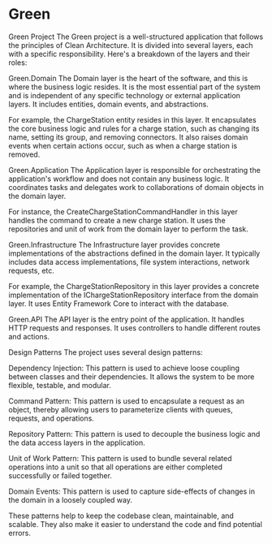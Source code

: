 # Green

Green Project
The Green project is a well-structured application that follows the principles of Clean Architecture. It is divided into several layers, each with a specific responsibility. Here's a breakdown of the layers and their roles:

Green.Domain
The Domain layer is the heart of the software, and this is where the business logic resides. It is the most essential part of the system and is independent of any specific technology or external application layers. It includes entities, domain events, and abstractions.

For example, the ChargeStation entity resides in this layer. It encapsulates the core business logic and rules for a charge station, such as changing its name, setting its group, and removing connectors. It also raises domain events when certain actions occur, such as when a charge station is removed.

Green.Application
The Application layer is responsible for orchestrating the application's workflow and does not contain any business logic. It coordinates tasks and delegates work to collaborations of domain objects in the domain layer.

For instance, the CreateChargeStationCommandHandler in this layer handles the command to create a new charge station. It uses the repositories and unit of work from the domain layer to perform the task.

Green.Infrastructure
The Infrastructure layer provides concrete implementations of the abstractions defined in the domain layer. It typically includes data access implementations, file system interactions, network requests, etc.

For example, the ChargeStationRepository in this layer provides a concrete implementation of the IChargeStationRepository interface from the domain layer. It uses Entity Framework Core to interact with the database.

Green.API
The API layer is the entry point of the application. It handles HTTP requests and responses. It uses controllers to handle different routes and actions.

Design Patterns
The project uses several design patterns:

Dependency Injection: This pattern is used to achieve loose coupling between classes and their dependencies. It allows the system to be more flexible, testable, and modular.

Command Pattern: This pattern is used to encapsulate a request as an object, thereby allowing users to parameterize clients with queues, requests, and operations.

Repository Pattern: This pattern is used to decouple the business logic and the data access layers in the application.

Unit of Work Pattern: This pattern is used to bundle several related operations into a unit so that all operations are either completed successfully or failed together.

Domain Events: This pattern is used to capture side-effects of changes in the domain in a loosely coupled way.

These patterns help to keep the codebase clean, maintainable, and scalable. They also make it easier to understand the code and find potential errors.
